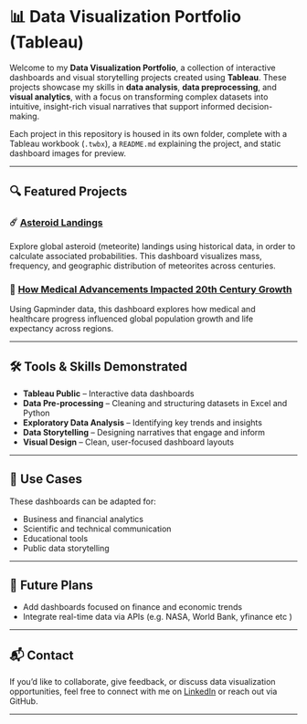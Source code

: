 # 📊 Data Visualization Portfolio (Tableau)

Welcome to my **Data Visualization Portfolio**, a collection of interactive dashboards and visual storytelling projects created using **Tableau**. These projects showcase my skills in **data analysis**, **data preprocessing**, and **visual analytics**, with a focus on transforming complex datasets into intuitive, insight-rich visual narratives that support informed decision-making.

Each project in this repository is housed in its own folder, complete with a Tableau workbook (`.twbx`), a `README.md` explaining the project, and static dashboard images for preview.

---

## 🔍 Featured Projects

### ☄️ [Asteroid Landings](./probability-of-being-hit-by-an-asteroid/)
Explore global asteroid (meteorite) landings using historical data, in order to calculate associated probabilities. This dashboard visualizes mass, frequency, and geographic distribution of meteorites across centuries.

### 🧬 [How Medical Advancements Impacted 20th Century Growth](./medical-advancements-world-growth-dashboard/)
Using Gapminder data, this dashboard explores how medical and healthcare progress influenced global population growth and life expectancy across regions.

---

## 🛠️ Tools & Skills Demonstrated

- **Tableau Public** – Interactive data dashboards
- **Data Pre-processing** – Cleaning and structuring datasets in Excel and Python
- **Exploratory Data Analysis** – Identifying key trends and insights
- **Data Storytelling** – Designing narratives that engage and inform
- **Visual Design** – Clean, user-focused dashboard layouts

---

## 💼 Use Cases

These dashboards can be adapted for:
- Business and financial analytics
- Scientific and technical communication
- Educational tools
- Public data storytelling

---

## 🚀 Future Plans

- Add dashboards focused on finance and economic trends
- Integrate real-time data via APIs (e.g. NASA, World Bank, yfinance etc )

---

## 📬 Contact

If you’d like to collaborate, give feedback, or discuss data visualization opportunities, feel free to connect with me on [LinkedIn](www.linkedin.com/in/georgiapj) or reach out via GitHub.

---

